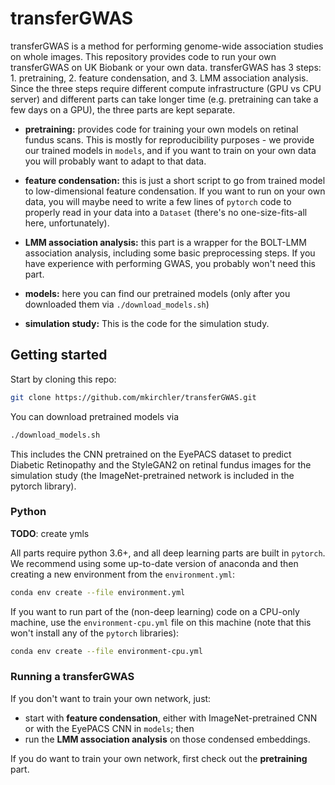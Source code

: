 # transferGWAS

transferGWAS is a method for performing genome-wide association studies on whole images. This repository provides code to run your own transferGWAS on UK Biobank or your own data. transferGWAS has 3 steps: 1. pretraining, 2. feature condensation, and 3. LMM association analysis. Since the three steps require different compute infrastructure (GPU vs CPU server) and different parts can take longer time (e.g. pretraining can take a few days on a GPU), the three parts are kept separate. 

* **pretraining:** provides code for training your own models on retinal fundus scans. This is mostly for reproducibility purposes - we provide our trained models in `models`, and if you want to train on your own data you will probably want to adapt to that data.

* **feature condensation:** this is just a short script to go from trained model to low-dimensional feature condensation. If you want to run on your own data, you will maybe need to write a few lines of `pytorch` code to properly read in your data into a `Dataset` (there's no one-size-fits-all here, unfortunately).

* **LMM association analysis:** this part is a wrapper for the BOLT-LMM association analysis, including some basic preprocessing steps. If you have experience with performing GWAS, you probably won't need this part.

* **models:** here you can find our pretrained models (only after you downloaded them via `./download_models.sh`)

* **simulation study:** This is the code for the simulation study.


## Getting started

Start by cloning this repo:
```bash
git clone https://github.com/mkirchler/transferGWAS.git
```

You can download pretrained models via
```bash
./download_models.sh
```
This includes the CNN pretrained on the EyePACS dataset to predict Diabetic Retinopathy and the StyleGAN2 on retinal fundus images for the simulation study (the ImageNet-pretrained network is included in the pytorch library).

### Python

**TODO**: create ymls

All parts require python 3.6+, and all deep learning parts are built in `pytorch`. We recommend using some up-to-date version of anaconda and then creating a new environment from the `environment.yml`:
```bash
conda env create --file environment.yml
```

If you want to run part of the (non-deep learning) code on a CPU-only machine, use the `environment-cpu.yml` file on this machine (note that this won't install any of the `pytorch` libraries):
```bash
conda env create --file environment-cpu.yml
```

### Running a transferGWAS

If you don't want to train your own network, just:

* start with **feature condensation**, either with ImageNet-pretrained CNN or with the EyePACS CNN in `models`; then
* run the **LMM association analysis** on those condensed embeddings.

If you do want to train your own network, first check out the **pretraining** part.

